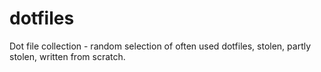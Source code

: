 dotfiles
========

Dot file collection - random selection of often used dotfiles, stolen, partly stolen, written from scratch.
